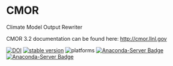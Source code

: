# CMOR
Climate Model Output Rewriter

CMOR 3.2 documentation can be found here: http://cmor.llnl.gov


[![DOI](https://zenodo.org/badge/DOI/10.5281/zenodo.810184.svg)](https://doi.org/10.5281/zenodo.810184)
[![stable version](https://img.shields.io/badge/stable%20version-3.2.4-brightgreen.svg)](https://github.com/PCMDI/cmor/releases/tag/3.2.4)
![platforms](https://img.shields.io/badge/platforms-linux%20|%20osx-lightgrey.svg)
[![Anaconda-Server Badge](https://anaconda.org/pcmdi/cmor/badges/installer/conda.svg)](https://conda.anaconda.org/pcmdi)
[![Anaconda-Server Badge](https://anaconda.org/pcmdi/cmor/badges/downloads.svg)](https://anaconda.org/pcmdi)
